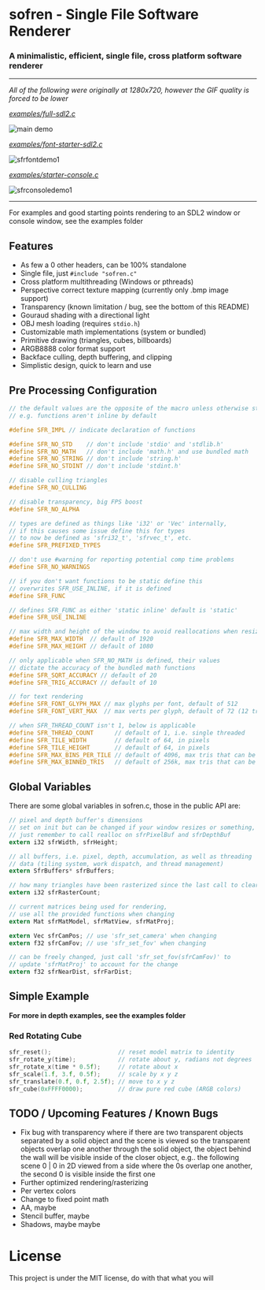# sofren - Single File Software Renderer

### A minimalistic, efficient, single file, cross platform software renderer

---

*All of the following were originally at 1280x720, however the GIF quality is forced to be lower*

[*examples/full-sdl2.c*](https://github.com/cyprus327/sofren/blob/main/examples/tex-starter-sdl2.c)

![main demo](https://github.com/user-attachments/assets/73646581-9351-4320-b029-6f31cd42f79f)

[*examples/font-starter-sdl2.c*](https://github.com/cyprus327/sofren/blob/main/examples/font-starter-sdl2.c)

![sfrfontdemo1](https://github.com/user-attachments/assets/87f62598-b39e-4d04-b19d-0f97ddba1622)

[*examples/starter-console.c*](https://github.com/cyprus327/sofren/blob/main/examples/tex-starter-sdl2.c)

![sfrconsoledemo1](https://github.com/user-attachments/assets/36b51566-7893-4729-a498-b18c6569ea83)

---

For examples and good starting points rendering to an SDL2 window or console window, see the examples folder

## Features
- As few a 0 other headers, can be 100% standalone
- Single file, just `#include "sofren.c"`
- Cross platform multithreading (Windows or pthreads)
- Perspective correct texture mapping (currently only .bmp image support)
- Transparency (known limitation / bug, see the bottom of this README)
- Gouraud shading with a directional light
- OBJ mesh loading (requires `stdio.h`)
- Customizable math implementations (system or bundled)
- Primitive drawing (triangles, cubes, billboards)
- ARGB8888 color format support
- Backface culling, depth buffering, and clipping
- Simplistic design, quick to learn and use

## Pre Processing Configuration 
```c
// the default values are the opposite of the macro unless otherwise stated,
// e.g. functions aren't inline by default

#define SFR_IMPL // indicate declaration of functions

#define SFR_NO_STD    // don't include 'stdio' and 'stdlib.h'
#define SFR_NO_MATH   // don't include 'math.h' and use bundled math
#define SFR_NO_STRING // don't include 'string.h'
#define SFR_NO_STDINT // don't include 'stdint.h'

// disable culling triangles
#define SFR_NO_CULLING

// disable transparency, big FPS boost
#define SFR_NO_ALPHA

// types are defined as things like 'i32' or 'Vec' internally,
// if this causes some issue define this for types
// to now be defined as 'sfri32_t', 'sfrvec_t', etc.
#define SFR_PREFIXED_TYPES

// don't use #warning for reporting potential comp time problems
#define SFR_NO_WARNINGS

// if you don't want functions to be static define this
// overwrites SFR_USE_INLINE, if it is defined
#define SFR_FUNC

// defines SFR_FUNC as either 'static inline' default is 'static'
#define SFR_USE_INLINE

// max width and height of the window to avoid reallocations when resizing
#define SFR_MAX_WIDTH  // default of 1920
#define SFR_MAX_HEIGHT // default of 1080

// only applicable when SFR_NO_MATH is defined, their values
// dictate the accuracy of the bundled math functions
#define SFR_SQRT_ACCURACY // default of 20
#define SFR_TRIG_ACCURACY // default of 10

// for text rendering
#define SFR_FONT_GLYPH_MAX // max glyphs per font, default of 512
#define SFR_FONT_VERT_MAX  // max verts per glyph, default of 72 (12 tris)

// when SFR_THREAD_COUNT isn't 1, below is applicable
#define SFR_THREAD_COUNT      // default of 1, i.e. single threaded
#define SFR_TILE_WIDTH        // default of 64, in pixels
#define SFR_TILE_HEIGHT       // default of 64, in pixels
#define SFR_MAX_BINS_PER_TILE // default of 4096, max tris that can be rendered on one screen tile 
#define SFR_MAX_BINNED_TRIS   // default of 256k, max tris that can be rendered per frame
```

## Global Variables

There are some global variables in sofren.c, those in the public API are:

```c
// pixel and depth buffer's dimensions
// set on init but can be changed if your window resizes or something,
// just remember to call realloc on sfrPixelBuf and sfrDepthBuf
extern i32 sfrWidth, sfrHeight;

// all buffers, i.e. pixel, depth, accumulation, as well as threading
// data (tiling system, work dispatch, and thread management)
extern SfrBuffers* sfrBuffers;

// how many triangles have been rasterized since the last call to clear
extern i32 sfrRasterCount;

// current matrices being used for rendering,
// use all the provided functions when changing
extern Mat sfrMatModel, sfrMatView, sfrMatProj;

extern Vec sfrCamPos; // use 'sfr_set_camera' when changing
extern f32 sfrCamFov; // use 'sfr_set_fov' when changing

// can be freely changed, just call 'sfr_set_fov(sfrCamFov)' to
// update 'sfrMatProj' to account for the change
extern f32 sfrNearDist, sfrFarDist;
```

## Simple Example

**For more in depth examples, see the examples folder**

### Red Rotating Cube
```c
sfr_reset();                   // reset model matrix to identity
sfr_rotate_y(time);            // rotate about y, radians not degrees
sfr_rotate_x(time * 0.5f);     // rotate about x
sfr_scale(1.f, 3.f, 0.5f);     // scale by x y z
sfr_translate(0.f, 0.f, 2.5f); // move to x y z
sfr_cube(0xFFFF0000);          // draw pure red cube (ARGB colors)
``` 

## TODO / Upcoming Features / Known Bugs
- Fix bug with transparency where if there are two transparent objects separated by a solid object and the scene is viewed so the transparent objects overlap one another through the solid object, the object behind the wall will be visible inside of the closer object, e.g.. the following scene 0 | 0 in 2D viewed from a side where the 0s overlap one another, the second 0 is visible inside the first one
- Further optimized rendering/rasterizing
- Per vertex colors
- Change to fixed point math
- AA, maybe
- Stencil buffer, maybe
- Shadows, maybe maybe

# License
This project is under the MIT license, do with that what you will
